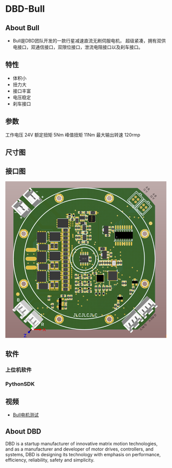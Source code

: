 # DBD-Bull

## About Bull
- Bull是DBD团队开发的一款行星减速直流无刷伺服电机， 超级紧凑，拥有双供电接口，双通信接口，双限位接口，泄流电阻接口以及刹车接口。

## 特性
- 体积小
- 扭力大
- 接口丰富
- 电压稳定
- 刹车接口
## 参数
工作电压 24V
额定扭矩 5Nm
峰值扭矩 11Nm
最大输出转速 120rmp

## 尺寸图

## 接口图
![](003Bull.png)
## 软件

### 上位机软件

### PythonSDK

## 视频
- [Bull电机测试](https://www.bilibili.com/video/BV1WMQ9YZE7c?vd_source=bd72913d34487300e80485725261daec)

## About DBD

DBD is a startup manufacturer of innovative matrix motion technologies, and as a manufacturer and developer of motor drives, controllers, and systems, DBD is designing its technology with emphasis on performance, efficiency, reliability, safety and simplicity.
